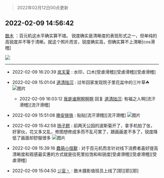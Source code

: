 > 2022年02月12日00点更新
<link rel="stylesheet" href="https://cdn.jsdelivr.net/gh/taotie6/sampleJSON@main/css/photo_show.css">
<meta name="referrer" content="no-referrer" />


 ## 2022-02-09 14:56:42 

 [㪚木](https://www.coolapk.com/feed/33415593?shareKey=OWFjN2I4MmJkNDcyNjIwMzY2YjY~) ：百元机这水平确实算不错。
锐度确实是清晰度的表现形式之一，但单纯的高锐度并不等于清晰。就这个照片而言，锐度确实高，但确实算不上清晰[cos滑稽] 

<div class="album">
<img class="img-item" src="https://image.coolapk.com/feed/2022/0209/14/1081091_fb2cc295_9801_2113_891@1440x2249.jpeg" />
</div>

 ------- 

- 2022-02-09 16:20:39 [岚天夏](uid=1974131) : 水印，口木[受虐滑稽][受虐滑稽][受虐滑稽] 

- 2022-02-09 15:01:04 [道清陆沉](uid=889471) : 过年回家发现院子里花盆中的三叶草☘ ![图片](https://image.coolapk.com/feed/2022/0209/15/889471_19635cb7_0062_9648_691@3325x2494.jpeg)

    - 2022-02-09 16:03:12 [我是谁啊啊啊啊](uid=2536100) 回复 [道清陆沉](uid=889471): 有福之人啊[流汗滑稽][流汗滑稽] 

- 2022-02-09 15:51:08 [晚安铁铁](uid=2870621) : 贴贴[流汗滑稽][流汗滑稽] ![图片](https://image.coolapk.com/feed/2022/0209/08/1646845_a40f89d9_6693_2958_718@500x525.jpeg)

- 2022-02-09 15:42:58 [扬子鳄](uid=2704837) : 前两天公园的波斯菊开了，拿手机拍了张，好家伙，花又多又乱，修图想修成多而不乱可累了，跟画画差不多了，锐度降低了画面却舒服很多 ![图片](https://image.coolapk.com/feed/2022/0209/15/2704837_3988eccc_2577_9762_350@1080x1619.jpeg)

- 2022-02-09 15:39:16 [蠢萌小怪獸](uid=2786281) : 对于百元机而言针对线下消费者喜好提高清晰度和观感最实惠的方式就是往死里拉饱和和锐度[受虐滑稽][受虐滑稽][受虐滑稽] 

- 2022-02-09 15:04:50 [ジ衮丶](uid=494451) : 㪚木摄影值班员上线了[耶][耶][耶] 

